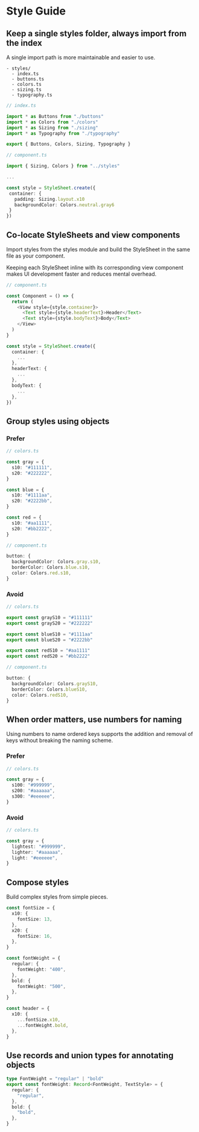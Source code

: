 # Style Guide

## Keep a single styles folder, always import from the index

A single import path is more maintainable and easier to use.

```
- styles/
  - index.ts
  - buttons.ts
  - colors.ts
  - sizing.ts
  - typography.ts
```

```typescript
// index.ts

import * as Buttons from "./buttons"
import * as Colors from "./colors"
import * as Sizing from "./sizing"
import * as Typography from "./typography"

export { Buttons, Colors, Sizing, Typography }

// component.ts

import { Sizing, Colors } from "../styles"

...

const style = StyleSheet.create({
 container: {
   padding: Sizing.layout.x10
   backgroundColor: Colors.neutral.gray6
 }
})
```

## Co-locate StyleSheets and view components

Import styles from the styles module and build the StyleSheet in the same file
as your component.

Keeping each StyleSheet inline with its corresponding view component makes UI
development faster and reduces mental overhead.

```typescript
// component.ts

const Component = () => {
  return (
    <View style={style.container}>
      <Text style={style.headerText}>Header</Text>
      <Text style={style.bodyText}>Body</Text>
    </View>
  )
}

const style = StyleSheet.create({
  container: {
    ...
  },
  headerText: {
    ...
  },
  bodyText: {
    ...
  },
})
```

## Group styles using objects


### Prefer

```typescript
// colors.ts

const gray = {
  s10: "#111111",
  s20: "#222222",
}

const blue = {
  s10: "#1111aa",
  s20: "#2222bb",
}

const red = {
  s10: "#aa1111",
  s20: "#bb2222",
}

// component.ts

button: {
  backgroundColor: Colors.gray.s10,
  borderColor: Colors.blue.s10,
  color: Colors.red.s10,
}
```

### Avoid

```typescript
// colors.ts

export const grayS10 = "#111111"
export const grayS20 = "#222222"

export const blueS10 = "#1111aa"
export const blueS20 = "#2222bb"

export const redS10 = "#aa1111"
export const redS20 = "#bb2222"

// component.ts

button: {
  backgroundColor: Colors.grayS10,
  borderColor: Colors.blueS10,
  color: Colors.redS10,
}
```

## When order matters, use numbers for naming

Using numbers to name ordered keys supports the addition and removal of keys without breaking the naming scheme.

### Prefer

```typescript
// colors.ts

const gray = {
  s100: "#999999",
  s200: "#aaaaaa",
  s300: "#eeeeee",
}
```

### Avoid

```typescript
// colors.ts

const gray = {
  lightest: "#999999",
  lighter: "#aaaaaa",
  light: "#eeeeee",
}
```

## Compose styles

Build complex styles from simple pieces.

```typescript
const fontSize = {
  x10: {
    fontSize: 13,
  },
  x20: {
    fontSize: 16,
  },
}

const fontWeight = {
  regular: {
    fontWeight: "400",
  },
  bold: {
    fontWeight: "500",
  },
}

const header = {
  x10: {
    ...fontSize.x10,
    ...fontWeight.bold,
  },
}
```

## Use records and union types for annotating objects

```typescript
type FontWeight = "regular" | "bold"
export const fontWeight: Record<FontWeight, TextStyle> = {
  regular: {
    "regular",
  },
  bold: {
    "bold",
  },
}
```
